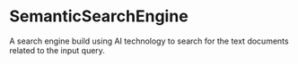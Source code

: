 # SemanticSearchEngine
A search engine build using AI technology to search for the text documents related to the input query.
